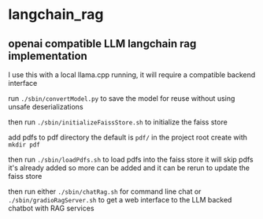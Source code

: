# langchain_rag


## openai compatible LLM langchain rag implementation 

I use this with a local llama.cpp running, it will require a compatible backend interface

run ```./sbin/convertModel.py``` to save the model for reuse without using unsafe deserializations 

then run ```./sbin/initializeFaissStore.sh``` to initialize the faiss store

add pdfs to pdf directory the default is ```pdf/``` in the project root create with ```mkdir pdf```

then run ```./sbin/loadPdfs.sh``` to load pdfs into the faiss store it will skip pdfs it's already added so more can be added and it can be rerun to update the faiss store

then run either ```./sbin/chatRag.sh``` for command line chat or ```./sbin/gradioRagServer.sh``` to get a web interface to the LLM backed chatbot with RAG services
